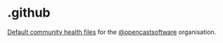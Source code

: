 # .github

[Default community health files](https://docs.github.com/en/communities/setting-up-your-project-for-healthy-contributions/creating-a-default-community-health-file#about-default-community-health-files) for the [@opencastsoftware](https://github.com/opencastsoftware/) organisation.

